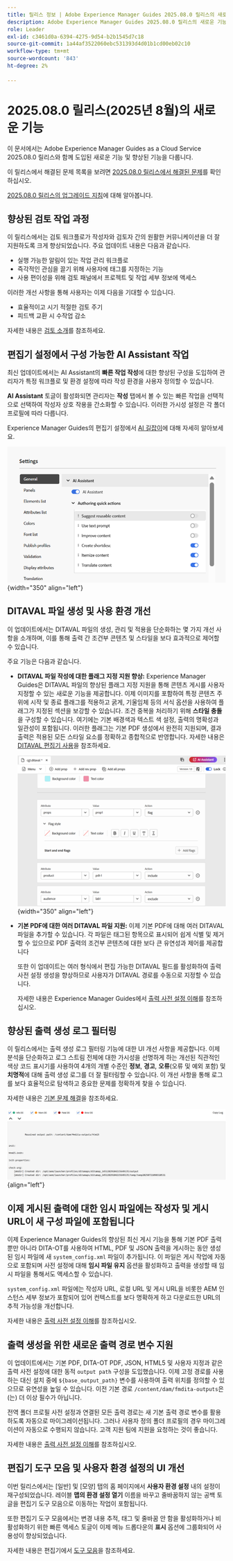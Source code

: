 ```yaml
---
title: 릴리스 정보 | Adobe Experience Manager Guides 2025.08.0 릴리스의 새로운 기능
description: Adobe Experience Manager Guides 2025.08.0 릴리스의 새로운 기능과 향상된 기능에 대해 알아봅니다
role: Leader
exl-id: c3461d0a-6394-4275-9d54-b2b1545d7c18
source-git-commit: 1a44af3522060ebc531393d4d01b1cd00eb02c10
workflow-type: tm+mt
source-wordcount: '843'
ht-degree: 2%

---
```


# 2025.08.0 릴리스(2025년 8월)의 새로운 기능

이 문서에서는 Adobe Experience Manager Guides as a Cloud Service 2025.08.0 릴리스와 함께 도입된 새로운 기능 및 향상된 기능을 다룹니다.

이 릴리스에서 해결된 문제 목록을 보려면 [2025.08.0 릴리스에서 해결된 문제](fixed-issues-2025-08-0.md)를 확인하십시오.

[2025.08.0 릴리스의 업그레이드 지침](../release-info/upgrade-instructions-2025-08-0.md)에 대해 알아봅니다.


## 향상된 검토 작업 과정

이 릴리스에서는 검토 워크플로가 작성자와 검토자 간의 원활한 커뮤니케이션을 더 잘 지원하도록 크게 향상되었습니다. 주요 업데이트 내용은 다음과 같습니다.

- 실행 가능한 알림이 있는 작업 관리 워크플로
- 즉각적인 관심을 끌기 위해 사용자에 태그를 지정하는 기능
- 사용 편이성을 위해 검토 패널에서 프로젝트 및 작업 세부 정보에 액세스

이러한 개선 사항을 통해 사용자는 이제 다음을 기대할 수 있습니다.

- 효율적이고 시기 적절한 검토 주기
- 피드백 교환 시 수작업 감소

자세한 내용은 [검토 소개](../user-guide/review.md)를 참조하세요.

## 편집기 설정에서 구성 가능한 AI Assistant 작업

최신 업데이트에서는 AI Assistant의 **빠른 작업 작성**&#x200B;에 대한 향상된 구성을 도입하여 관리자가 특정 워크플로 및 환경 설정에 따라 작성 환경을 사용자 정의할 수 있습니다.

**AI Assistant** 토글이 활성화되면 관리자는 **작성** 탭에서 볼 수 있는 빠른 작업을 선택적으로 선택하여 작성자 상호 작용을 간소화할 수 있습니다. 이러한 가시성 설정은 각 폴더 프로필에 따라 다릅니다.

Experience Manager Guides의 편집기 설정에서 [AI 길잡이](../cs-install-guide/workspace-settings.md#general)에 대해 자세히 알아보세요.

![](assets/authoring-quick-actions.png){width="350" align="left"}


## DITAVAL 파일 생성 및 사용 환경 개선

이 업데이트에서는 DITAVAL 파일의 생성, 관리 및 적용을 단순화하는 몇 가지 개선 사항을 소개하며, 이를 통해 출력 간 조건부 콘텐츠 및 스타일을 보다 효과적으로 제어할 수 있습니다.

주요 기능은 다음과 같습니다.

- **DITAVAL 파일 작성에 대한 플래그 지정 지원 향상:** Experience Manager Guides은 DITAVAL 파일의 향상된 플래그 지정 지원을 통해 콘텐츠 게시를 사용자 지정할 수 있는 새로운 기능을 제공합니다. 이제 이미지를 포함하여 특정 콘텐츠 주위에 시작 및 종료 플래그를 적용하고 굵게, 기울임체 등의 서식 옵션을 사용하여 플래그가 지정된 섹션을 보강할 수 있습니다. 조건 중복을 처리하기 위해 **스타일 충돌**&#x200B;을 구성할 수 있습니다. 여기에는 기본 배경색과 텍스트 색 설정, 출력의 명확성과 일관성이 포함됩니다. 이러한 플래그는 기본 PDF 생성에서 완전히 지원되며, 결과 출력은 적용된 모든 스타일 요소를 정확하고 종합적으로 반영합니다.
자세한 내용은 [DITAVAL 편집기 사용](../user-guide/ditaval-editor.md)을 참조하세요.

  ![](assets/ditaval-flag-style-new.png){width="350" align="left"}

- **기본 PDF에 대한 여러 DITAVAL 파일 지원:** 이제 기본 PDF에 대해 여러 DITAVAL 파일을 추가할 수 있습니다. 각 파일은 태그된 항목으로 표시되어 쉽게 식별 및 제거할 수 있으므로 PDF 출력의 조건부 콘텐츠에 대한 보다 큰 유연성과 제어를 제공합니다

  또한 이 업데이트는 여러 형식에서 편집 가능한 DITAVAL 필드를 활성화하여 출력 사전 설정 생성을 향상하므로 사용자가 DITAVAL 경로를 수동으로 지정할 수 있습니다.

  자세한 내용은 Experience Manager Guides에서 [출력 사전 설정 이해](../user-guide/generate-output-understand-presets.md)를 참조하십시오.

## 향상된 출력 생성 로그 필터링

이 릴리스에서는 출력 생성 로그 필터링 기능에 대한 UI 개선 사항을 제공합니다. 이제 분석을 단순화하고 로그 스트림 전체에 대한 가시성을 선명하게 하는 개선된 직관적인 색상 코드 표시기를 사용하여 4개의 개별 수준인 **정보**, **경고**, **오류**(오류 및 예외 포함) 및 **치명적**&#x200B;에 대해 출력 생성 로그를 더 잘 필터링할 수 있습니다. 이 개선 사항을 통해 로그를 보다 효율적으로 탐색하고 중요한 문제를 정확하게 찾을 수 있습니다.

자세한 내용은 [기본 문제 해결](../user-guide/generate-output-basic-troubleshooting.md)을 참조하세요.

![](./assets/log-file-new.png){align="left"}


## 이제 게시된 출력에 대한 임시 파일에는 작성자 및 게시 URL이 새 구성 파일에 포함됩니다

이제 Experience Manager Guides의 향상된 최신 게시 기능을 통해 기본 PDF 출력뿐만 아니라 DITA-OT를 사용하여 HTML, PDF 및 JSON 출력을 게시하는 동안 생성된 임시 파일에 새 `system_config.xml` 파일이 추가됩니다. 이 파일은 게시 작업에 자동으로 포함되며 사전 설정에 대해 **임시 파일 유지** 옵션을 활성화하고 출력을 생성할 때 임시 파일을 통해서도 액세스할 수 있습니다.

`system_config.xml` 파일에는 작성자 URL, 로컬 URL 및 게시 URL을 비롯한 AEM 인스턴스 세부 정보가 포함되어 있어 컨텍스트를 보다 명확하게 하고 다운로드한 URL의 추적 가능성을 개선합니다.

자세한 내용은 [출력 사전 설정 이해](../user-guide/generate-output-understand-presets.md)를 참조하십시오.

## 출력 생성을 위한 새로운 출력 경로 변수 지원

이 업데이트에서는 기본 PDF, DITA-OT PDF, JSON, HTML5 및 사용자 지정과 같은 출력 사전 설정에 대한 동적 `output path` 구성을 도입했습니다. 이제 고정 경로를 사용하는 대신 설치 중에 `${base_output_path}` 변수를 사용하여 출력 위치를 정의할 수 있으므로 유연성을 높일 수 있습니다. 이전 기본 경로 `/content/dam/fmdita-outputs`은(는) 더 이상 필수가 아닙니다.

전역 폴더 프로필 사전 설정과 연결된 모든 출력 경로는 새 기본 출력 경로 변수를 활용하도록 자동으로 마이그레이션됩니다. 그러나 사용자 정의 폴더 프로필의 경우 마이그레이션이 자동으로 수행되지 않습니다. 고객 지원 팀에 지원을 요청하는 것이 좋습니다.

자세한 내용은 [출력 사전 설정 이해](../user-guide/generate-output-understand-presets.md)를 참조하십시오.

## 편집기 도구 모음 및 사용자 환경 설정의 UI 개선

이번 릴리스에서는 [일반] 및 [모양] 탭의 홈 페이지에서 **사용자 환경 설정** 내의 설정이 재구성되었습니다. 레이블 **맵의 환경 설정 열기** 이름을 바꾸고 줄바꿈하지 않는 공백 토글을 편집기 도구 모음으로 이동하는 작업이 포함됩니다.

또한 편집기 도구 모음에서는 변경 내용 추적, 태그 및 줄바꿈 안 함을 활성화하거나 비활성화하기 위한 빠른 액세스 토글이 이제 메뉴 드롭다운의 **표시** 옵션에 그룹화되어 사용성이 향상되었습니다.

자세한 내용은 편집기에서 [도구 모음](../user-guide/web-editor-toolbar.md#menu-dropdown)을 참조하세요.
